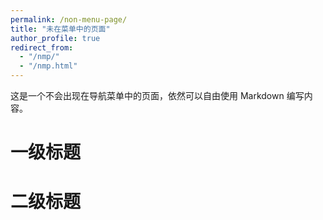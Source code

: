 ```yaml
---
permalink: /non-menu-page/
title: "未在菜单中的页面"
author_profile: true
redirect_from: 
  - "/nmp/"
  - "/nmp.html"
---
```


这是一个不会出现在导航菜单中的页面，依然可以自由使用 Markdown 编写内容。

一级标题
======

二级标题
======
